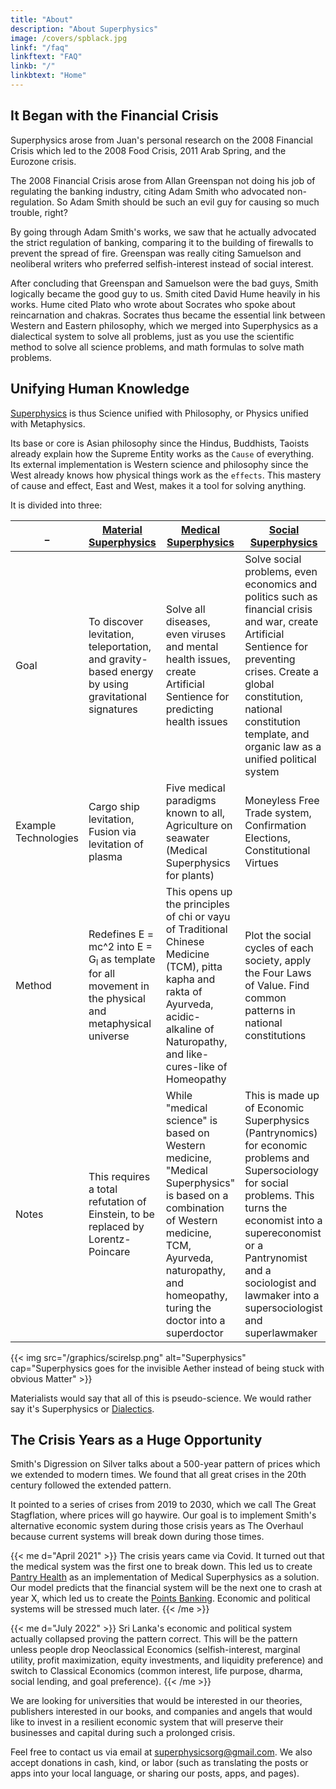 ```yaml
---
title: "About"
description: "About Superphysics"
image: /covers/spblack.jpg
linkf: "/faq"
linkftext: "FAQ"
linkb: "/"
linkbtext: "Home"
---
```

<!-- img1: "https://sorasystem.sirv.com/books/taonomics.png"
img2: "https://sorasystem.sirv.com/books/spmat.jpg"
img3: "https://sorasystem.sirv.com/books/tms.jpg"
img4: "https://sorasystem.sirv.com/books/economist.jpg"
 -->

## It Began with the Financial Crisis 

Superphysics arose from Juan's personal research on the 2008 Financial Crisis which led to the 2008 Food Crisis, 2011 Arab Spring, and the Eurozone crisis.

The 2008 Financial Crisis arose from Allan Greenspan not doing his job of regulating the banking industry, citing Adam Smith who advocated non-regulation. So Adam Smith should be such an evil guy for causing so much trouble, right?

By going through Adam Smith's works, we saw that he actually advocated the strict regulation of banking, comparing it to the building of firewalls to prevent the spread of fire. Greenspan was really citing Samuelson and neoliberal writers who preferred selfish-interest instead of social interest.

After concluding that Greenspan and Samuelson were the bad guys, Smith logically became the good guy to us. Smith cited David Hume heavily in his works. Hume cited Plato who wrote about Socrates who spoke about reincarnation and chakras. Socrates thus became the essential link between Western and Eastern philosophy, which we merged into Superphysics as a dialectical system to solve all problems, just as you use the scientific method to solve all science problems, and math formulas to solve math problems.


## Unifying Human Knowledge

[Superphysics](/superphysics/what-is-superphysics) is thus Science unified with Philosophy, or Physics unified with Metaphysics. 

Its base or core is Asian philosophy since the Hindus, Buddhists, Taoists already explain how the Supreme Entity works as the `Cause` of everything. Its external implementation is Western science and philosophy since the West already knows how physical things work as the `effects`. This mastery of cause and effect, East and West, makes it a tool for solving anything.  

It is divided into three:


_ | [Material Superphysics](/material) | [Medical Superphysics](/medical) | [Social Superphysics](/social)
--- | --- | --- | ---
Goal | To discover levitation, teleportation, and gravity-based energy by using gravitational signatures | Solve all diseases, even viruses and mental health issues, create Artificial Sentience for predicting health issues  | Solve social problems, even economics and politics such as financial crisis and war, create Artificial Sentience for preventing crises. Create a global constitution, national constitution template, and organic law as a unified political system
Example Technologies | Cargo ship levitation, Fusion via levitation of plasma | Five medical paradigms known to all, Agriculture on seawater (Medical Superphysics for plants) | Moneyless Free Trade system, Confirmation Elections, Constitutional Virtues 
Method | Redefines E = mc^2  into E = G<sub>l</sub>  as template for all movement in the physical and metaphysical universe | This opens up the principles of chi or vayu of Traditional Chinese Medicine (TCM), pitta kapha and rakta of Ayurveda, acidic-alkaline of Naturopathy, and like-cures-like of Homeopathy | Plot the social cycles of each society, apply the Four Laws of Value. Find common patterns in national constitutions
Notes | This requires a total refutation of Einstein, to be replaced by Lorentz-Poincare  | While "medical science" is based on Western medicine, "Medical Superphysics" is based on a combination of Western medicine, TCM, Ayurveda, naturopathy, and homeopathy, turing the doctor into a superdoctor | This is made up of Economic Superphysics (Pantrynomics) for economic problems and Supersociology for social problems. This turns the economist into a supereconomist or a Pantrynomist and a sociologist and lawmaker into a supersociologist and superlawmaker


{{< img src="/graphics/scirelsp.png" alt="Superphysics" cap="Superphysics goes for the invisible Aether instead of being stuck with obvious Matter" >}}


Materialists would say that all of this is pseudo-science. We would rather say it's Superphysics or [Dialectics](/superphysics/socratic-dialectics).


## The Crisis Years as a Huge Opportunity

Smith's Digression on Silver talks about a 500-year pattern of prices which we extended to modern times. We found that all great crises in the 20th century followed the extended pattern.

It pointed to a series of crises from 2019 to 2030, which we call The Great Stagflation, where prices will go haywire. Our goal is to implement Smith's alternative economic system during those crisis years as The Overhaul because current systems will break down during those times.


{{< me d="April 2021" >}}
The crisis years came via Covid. It turned out that the medical system was the first one to break down. This led us to create [Pantry Health](https://pantrypoints.com/health) as an implementation of Medical Superphysics as a solution. Our model predicts that the financial system will be the next one to crash at year X, which led us to create the [Points Banking](https://pantrypoints.com/banking). Economic and political systems will be stressed much later.
{{< /me >}}


{{< me d="July 2022" >}}
Sri Lanka's economic and political system actually collapsed proving the pattern correct. This will be the pattern unless people drop Neoclassical Economics (selfish-interest, marginal utility, profit maximization, equity investments, and liquidity preference) and switch to Classical Economics (common interest, life purpose, dharma, social lending, and goal preference).
{{< /me >}}


We are looking for universities that would be interested in our theories, publishers interested in our books, and companies and angels that would like to invest in a resilient economic system that will preserve their businesses and capital during such a prolonged crisis. 

Feel free to contact us via email at superphysicsorg@gmail.com. We also accept donations in cash, kind, or labor (such as translating the posts or apps into your local language, or sharing our posts, apps, and pages). 

<!-- Every contribution earns points which are relative to other contributions. -->
